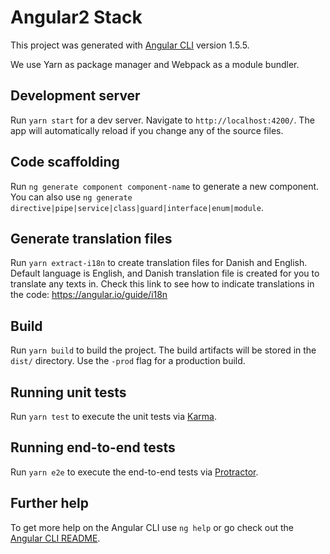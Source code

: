 # Angular2 Stack

This project was generated with [Angular CLI](https://github.com/angular/angular-cli) version 1.5.5.

We use Yarn as package manager and Webpack as a module bundler.

## Development server

Run `yarn start` for a dev server. Navigate to `http://localhost:4200/`. The app will automatically reload if you change any of the source files.

## Code scaffolding

Run `ng generate component component-name` to generate a new component. You can also use `ng generate directive|pipe|service|class|guard|interface|enum|module`.

## Generate translation files

Run `yarn extract-i18n` to create translation files for Danish and English. Default language is English, and Danish translation file is created for you to translate any texts in. Check this link to see how to indicate translations in the code: https://angular.io/guide/i18n

## Build

Run `yarn build` to build the project. The build artifacts will be stored in the `dist/` directory. Use the `-prod` flag for a production build.

## Running unit tests

Run `yarn test` to execute the unit tests via [Karma](https://karma-runner.github.io).

## Running end-to-end tests

Run `yarn e2e` to execute the end-to-end tests via [Protractor](http://www.protractortest.org/).

## Further help

To get more help on the Angular CLI use `ng help` or go check out the [Angular CLI README](https://github.com/angular/angular-cli/blob/master/README.md).
